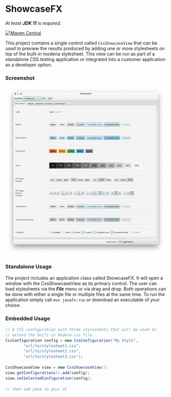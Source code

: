 # ShowcaseFX

*At least **JDK 11** is required.*

[![Maven Central](https://img.shields.io/maven-central/v/com.dlsc.showcasefx/showcasefx)](https://search.maven.org/search?q=g:com.dlsc.showcasefx%20AND%20a:showcasefx)

This project contains a single control called `CssShowcaseView` that can be used to preview the results produced by adding one or more stylesheets on top of the built-in modena stylesheet. This view can be run as part of a standalone CSS testing application or integrated into a customer application as a developer option.

### Screenshot

![Scenic View Screenshot](screenshot.png)

### Standalone Usage

The project includes an application class called ShowcaseFX. It will open a window with the CssShowcaseView as its primary control. The user can load stylesheets via the **_File_** menu or via drag and drop. Both operations can be done with either a single file or multiple files at the same time. To run the application simply call `mvn javafx:run` or download an executable of your choice.

### Embedded Usage

```java
// A CSS configuration with three stylesheets that will be used to
// extend the built-in Modena.css file.
CssConfiguration config = new CssConfiguration("My Style", 
        "url/to/stylesheet1.css", 
        "url/to/stylesheet2.css", 
        "url/to/stylesheet3.css");

CssShowcaseView view = new CssShowcaseView();
view.getConfigurations().add(config);
view.setSelectedConfiguration(config);

// then add pane to your UI
```
